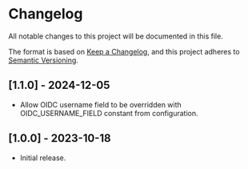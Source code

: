 # Changelog
All notable changes to this project will be documented in this file.

The format is based on [Keep a Changelog](https://keepachangelog.com/en/1.0.0/),
and this project adheres to [Semantic Versioning](https://semver.org/spec/v2.0.0.html).

## [1.1.0] - 2024-12-05
- Allow OIDC username field to be overridden with OIDC_USERNAME_FIELD constant from configuration.

## [1.0.0] - 2023-10-18
- Initial release.
